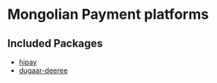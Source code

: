 # Mongolian Payment platforms

## Included Packages
* [hipay](./packages/hipay)
* [dugaar-deeree](./packages/dugaar-deeree)
